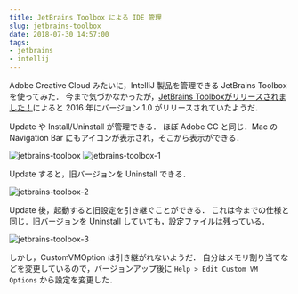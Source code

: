 ```yaml
---
title: JetBrains Toolbox による IDE 管理
slug: jetbrains-toolbox
date: 2018-07-30 14:57:00
tags:
- jetbrains
- intellij
---
```


Adobe Creative Cloud みたいに，IntelliJ 製品を管理できる JetBrains Toolbox を使ってみた．
今まで気づかなかったが，[JetBrains Toolboxがリリースされました！](https://blog.jetbrains.com/jp/2016/10/20/670)によると 2016 年にバージョン 1.0 がリリースされていたようだ．

Update や Install/Uninstall が管理できる．
ほぼ Adobe CC と同じ．Mac の Navigation Bar にもアイコンが表示され，そこから表示ができる．

![jetbrains-toolbox](jetbrains-toolbox.png 'jetbrains-toolbox')
![jetbrains-toolbox-1](jetbrains-toolbox-1.png 'jetbrains-toolbox-1')

Update すると，旧バージョンを Uninstall できる．

![jetbrains-toolbox-2](jetbrains-toolbox-2.png 'jetbrains-toolbox-2')

Update 後，起動すると旧設定を引き継ぐことができる．
これは今までの仕様と同じ．旧バージョンを Uninstall していても，設定ファイルは残っている．

![jetbrains-toolbox-3](jetbrains-toolbox-3.png 'jetbrains-toolbox-3')

しかし，CustomVMOption は引き継がれないようだ．
自分はメモリ割り当てなどを変更しているので，バージョンアップ後に `Help > Edit Custom VM Options` から設定を変更した．

